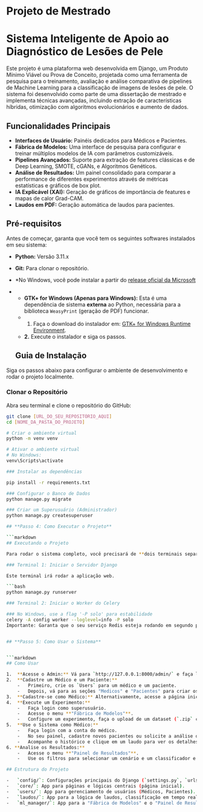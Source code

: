 # Projeto de Mestrado
# Sistema Inteligente de Apoio ao Diagnóstico de Lesões de Pele

Este projeto é uma plataforma web desenvolvida em Django, um Produto Mínimo Viável ou Prova de Conceito, projetada como uma ferramenta de pesquisa para o treinamento, avaliação e análise comparativa de pipelines de Machine Learning para a classificação de imagens de lesões de pele. O sistema foi desenvolvido como parte de uma dissertação de mestrado e implementa técnicas avançadas, incluindo extração de características híbridas, otimização com algoritmos evolucionários e aumento de dados.

## Funcionalidades Principais

- **Interfaces de Usuário:** Painéis dedicados para Médicos e Pacientes.
- **Fábrica de Modelos:** Uma interface de pesquisa para configurar e treinar múltiplos modelos de IA com parâmetros customizáveis.
- **Pipelines Avançados:** Suporte para extração de features clássicas e de Deep Learning, SMOTE, cGANs, e Algoritmos Genéticos.
- **Análise de Resultados:** Um painel consolidado para comparar a performance de diferentes experimentos através de métricas estatísticas e gráficos de box plot.
- **IA Explicável (XAI):** Geração de gráficos de importância de features e mapas de calor Grad-CAM.
- **Laudos em PDF:** Geração automática de laudos para pacientes.

## Pré-requisitos

Antes de começar, garanta que você tem os seguintes softwares instalados em seu sistema:

- **Python:** Versão 3.11.x
- **Git:** Para clonar o repositório.
- *No Windows, você pode instalar a partir do [release oficial da Microsoft](https://github.com/microsoftarchive/redis/releases)
- - **GTK+ for Windows (Apenas para Windows):** Esta é uma dependência de sistema **externa** ao Python, necessária para a biblioteca `WeasyPrint` (geração de PDF) funcionar.
  - 1. Faça o download do instalador em: [GTK+ for Windows Runtime Environment](https://github.com/tschoonj/GTK-for-Windows-Runtime-Environment-Installer/releases).
  - **2.** Execute o instalador e siga os passos.

  ## Guia de Instalação

Siga os passos abaixo para configurar o ambiente de desenvolvimento e rodar o projeto localmente.

### Clonar o Repositório

Abra seu terminal e clone o repositório do GitHub:
```bash
git clone [URL_DO_SEU_REPOSITÓRIO_AQUI]
cd [NOME_DA_PASTA_DO_PROJETO]

# Criar o ambiente virtual
python -m venv venv

# Ativar o ambiente virtual
# No Windows:
venv\Scripts\activate

### Instalar as dependências

pip install -r requirements.txt

### Configurar o Banco de Dados
python manage.py migrate

### Criar um Superusuário (Administrador)
python manage.py createsuperuser

## **Passo 4: Como Executar o Projeto**

```markdown
## Executando o Projeto

Para rodar o sistema completo, você precisará de **dois terminais separados**, ambos com o ambiente virtual ativado.

### Terminal 1: Iniciar o Servidor Django

Este terminal irá rodar a aplicação web.

```bash
python manage.py runserver

### Terminal 2: Iniciar o Worker do Celery

### No Windows, use a flag '-P solo' para estabilidade
celery -A config worker --loglevel=info -P solo
Importante: Garanta que o seu serviço Redis esteja rodando em segundo plano antes de iniciar o worker do Celery.


## **Passo 5: Como Usar o Sistema**


```markdown
## Como Usar

1.  **Acesse o Admin:** Vá para `http://127.0.0.1:8000/admin/` e faça login com seu superusuário.
2.  **Cadastre um Médico e um Paciente:**
    -   Primeiro, crie os `Users` para um médico e um paciente.
    -   Depois, vá para as seções "Medicos" e "Pacientes" para criar os perfis correspondentes, associando o paciente ao médico.
3.  **Cadastre-se como Médico:** Alternativamente, acesse a página inicial e use a opção "Cadastrar como Médico".
4.  **Execute um Experimento:**
    -   Faça login como superusuário.
    -   Acesse o menu **"Fábrica de Modelos"**.
    -   Configure um experimento, faça o upload de um dataset (`.zip` com pastas por classe) e inicie o treinamento. Acompanhe o progresso no terminal do Celery.
5.  **Use o Sistema como Médico:**
    -   Faça login com a conta do médico.
    -   No seu painel, cadastre novos pacientes ou solicite a análise de uma imagem para um paciente existente.
    -   Acompanhe o histórico e clique em um laudo para ver os detalhes, incluindo a análise XAI (Grad-CAM) e a opção de baixar o PDF.
6. **Analise os Resultados:**
    -   Acesse o menu **"Painel de Resultados"**.
    -   Use os filtros para selecionar um cenário e um classificador e veja os gráficos comparativos.

## Estrutura do Projeto

-   `config/`: Configurações principais do Django (`settings.py`, `urls.py`).
-   `core/`: App para páginas e lógicas centrais (página inicial).
-   `users/`: App para gerenciamento de usuários (Médicos, Pacientes).
-   `laudos/`: App para a lógica de laudos, classificação em tempo real e visualizações.
-   `ml_manager/`: App para a "Fábrica de Modelos" e o "Painel de Resultados".
